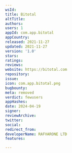 ```yaml
---
wsId: 
title: Bitotal
altTitle: 
authors: 
users: 1
appId: com.app.bitotal
appCountry: 
released: 2021-11-27
updated: 2021-11-27
version: '1.0'
stars: 
ratings: 
reviews: 
website: https://bitotal.com
repository: 
issue: 
icon: com.app.bitotal.png
bugbounty: 
meta: removed
verdict: fewusers
appHashes: 
date: 2024-04-19
signer: 
reviewArchive: 
twitter: 
social: 
redirect_from: 
developerName: RAFVARONE LTD
features: 

---
```


